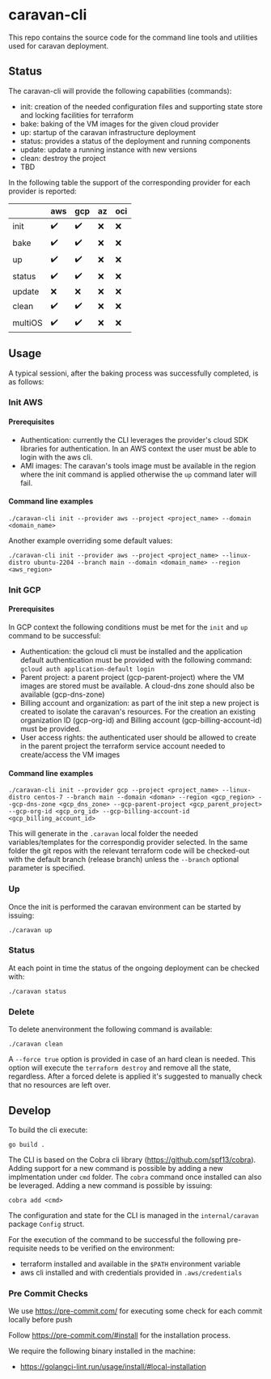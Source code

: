 # caravan-cli

This repo contains the source code for the command line tools and utilities used for caravan deployment.

## Status
The caravan-cli will provide the following capabilities (commands):

- init: creation of the needed configuration files and supporting state store and locking facilities for terraform
- bake: baking of the VM images for the given cloud provider
- up: startup of the caravan infrastructure deployment
- status: provides a status of the deployment and running components
- update: update a running instance with new versions
- clean: destroy the project
- TBD

In the following table the support of the corresponding provider for each provider is reported:

|  | aws | gcp | az | oci |
|--|--|--|--|--|
|init| :heavy_check_mark: | :heavy_check_mark: | :x: | :x: |
|bake| :heavy_check_mark: | :heavy_check_mark: | :x: | :x: |
|up| :heavy_check_mark: | :heavy_check_mark: | :x: | :x: | 
|status| :heavy_check_mark: | :heavy_check_mark: | :x: | :x: | 
|update| :x: | :x: | :x: | :x: | 
|clean| :heavy_check_mark: | :heavy_check_mark: | :x: | :x: | 
|multiOS| :heavy_check_mark: | :heavy_check_mark: | :x: | :x: |

## Usage

A typical sessioni, after the baking process was successfully completed,  is as follows:

### Init AWS

#### Prerequisites

* Authentication: currently the CLI leverages the provider's cloud SDK libraries for authentication. In an AWS context the user must be able to login with the aws cli.
* AMI images: The caravan's tools image must be available in the region where the init command is applied otherwise the ```up``` command later will fail.

#### Command line examples

```
./caravan-cli init --provider aws --project <project_name> --domain <domain_name>
```
Another example overriding some default values:

```
./caravan-cli init --provider aws --project <project_name> --linux-distro ubuntu-2204 --branch main --domain <domain_name> --region <aws_region>

```

### Init GCP

#### Prerequisites
In GCP context the following conditions must be met for the ```init``` and ```up``` command to be successful:

* Authentication: the gcloud cli must be installed and the application default authentication must be provided with the following command: ``` gcloud auth application-default login ```
* Parent project: a parent project (gcp-parent-project)  where the VM images are stored must be available. A cloud-dns zone should also be available (gcp-dns-zone)
* Billing account and organization: as part of the init step a new project is created to isolate the caravan's resources. For the creation an existing organization ID (gcp-org-id) and Billing account (gcp-billing-account-id) must be provided.
* User access rights: the authenticated user should be allowed to create in the parent project the terraform service account needed to create/access the VM images

#### Command line examples
```
./caravan-cli init --provider gcp --project <project_name> --linux-distro centos-7 --branch main --domain <doman> --region <gcp_region> --gcp-dns-zone <gcp_dns_zone> --gcp-parent-project <gcp_parent_project> --gcp-org-id <gcp_org_id> --gcp-billing-account-id <gcp_billing_account_id>
```

This will generate in the ```.caravan``` local folder the needed variables/templates for the correspondig provider selected. In the same folder the git repos with the relevant terraform code will be checked-out with the default branch (release branch) unless the ```--branch``` optional parameter is specified.

### Up

Once the init is performed the caravan environment can be started by issuing:
```
./caravan up
```

### Status

At each point in time the status of the ongoing deployment can be checked with:
```
./caravan status
```

### Delete

To delete anenvironment the following command is available:
```
./caravan clean
```
A ```--force true``` option is provided in case of an hard clean is needed. This option will execute the ```terraform destroy``` and remove all the state, regardless. After a forced delete is applied it's suggested to manually check that no resources are left over. 

## Develop

To build the cli execute:
```
go build .
```

The CLI is based on the Cobra cli library (https://github.com/spf13/cobra).
Adding support for a new command is possible by adding a new implmentation under `cmd` folder. The ```cobra``` command once installed can also be leveraged. Adding a new command is possible by issuing:
```
cobra add <cmd>
```

The configuration and state for the CLI is managed in the  `internal/caravan` package `Config` struct.

For the execution of the command to be successful the following pre-requisite needs to be verified on the environment:

- terraform installed and available in the `$PATH` environment variable
- aws cli installed and with credentials provided in `.aws/credentials`

### Pre Commit Checks

We use https://pre-commit.com/ for executing some check for each commit locally before push

Follow https://pre-commit.com/#install for the installation process.

We require the following binary installed in the machine:

- https://golangci-lint.run/usage/install/#local-installation
